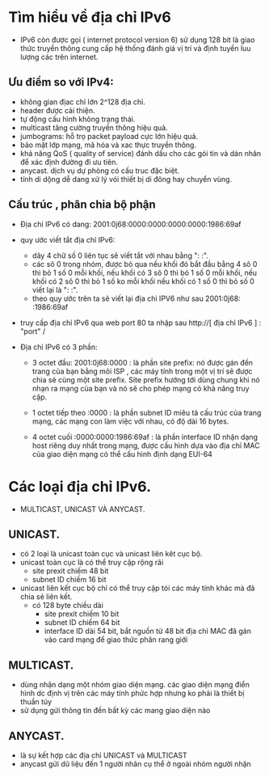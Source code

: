 # Tìm hiểu về địa chỉ IPv6
- IPv6 còn được gọi ( internet protocol version 6) sử dụng 128 bit   là giao thức truyền thông cung cấp hệ thống đánh giá vị trí và định tuyến luu lượng các trên internet.
## Ưu điểm so với IPv4:
- không gian địac chỉ lớn 2^128 địa chỉ.
- header được cải  thiện.
- tự động cấu hình không trạng thái.
- multicast tăng cường truyền thông hiệu quả.
- jumbograms: hỗ trọ packet payload cực lớn hiệu quả.
- bảo mật lớp mạng, mã hóa và xac thực truyền thông.
- khả năng QoS ( quality of service) đánh dấu cho các gói tin và dán nhãn để xác định đường đi ưu tiên.
- anycast. dịch vụ dự phòng có cấu truc đặc biệt.
- tính di dộng dễ dang xử lý vói thiết bị di đông hay chuyển vùng.

## Cấu trúc , phân chia bộ phận

- Địa chỉ IPv6  có dang:
2001:0j68:0000:0000:0000:0000:1986:69af
- quy ước viết tắt địa chỉ IPv6:
    - dãy 4 chữ số 0 liên tục sẽ viết tắt với nhau bằng ": :".
    - các sô 0 trong nhóm, được bỏ qua nếu khối đó bắt đầu bằng 4 sô 0 thì bỏ 1 số 0 mỗi khối, nếu khối có 3 sô 0 thì bỏ 1 số 0 mỗi khối, nếu khối có 2 sô 0 thì bỏ 1 số ko mỗi khối nếu khối có 1 số 0 thì bỏ số 0 viết lại là ": :".
    - theo quy ước trên ta sẽ viết lại địa chỉ IPV6 như sau
2001:0j68: :1986:69af

- truy cấp địa chỉ IPv6 qua web port 80 ta nhập sau 
http://[ địa chỉ IPv6 ] :  "port" /

- Địa chỉ IPv6 có 3 phần:
    - 3 octet đầu: 2001:0j68:0000 : là phần site prefix:  nó được gán đến trang của bạn bằng môi ISP , các máy tính trong một vị trí sẽ được chia sẻ cùng một site  prefix. Site prefix hướng tới dùng chung khi nó nhạn ra mạng của bạn và nó sẽ cho phép mạng có khả năng truy cập.

    - 1 octet tiếp theo :0000 : là phần subnet ID miêu tả cấu trúc của trang mạng, các mạng con làm việc với nhau, có độ dài 16 bytes.

    - 4 octet cuối :0000:0000:1986:69af : là phần interface ID nhận dạng  host riêng duy nhất trong mạng, được cấu hình dựa vào địa chỉ MAC của giao diện mạng  có thể cấu hình định dạng EUI-64

# Các loại địa chỉ IPv6.
- MULTICAST, UNICAST VÀ ANYCAST.

## UNICAST.
- có 2 loại là unicast toàn cục và unicast liên kêt cục bộ.
- unicast toàn cục là có thể truy cập rộng rãi 
    - site prexit chiếm 48 bit
    - subnet ID chiếm 16 bit
- unicast liên kết cục bộ chỉ có thể truy cập tói các máy tính khác mà đã chia sẻ liên kết.
    - có 128 byte chiều dài
        - site prexit chiếm 10 bit       
        - subnet ID chiếm 64 bit
        - interface  ID dài 54 bit, bắt nguồn từ 48 bit địa chỉ MAC đã gán vào card mạng để giao thức phân rang giới

## MULTICAST.
- dùng nhận dạng một nhóm giao diện mạng. các giao diện mạng điển hình dc định vị trên các máy tính phức hợp nhưng ko phải là thiết bị thuần túy
- sử dụng gửi thông tin đến bất kỳ các mang giao diện nào

## ANYCAST.
- là sự kết hợp các địa chỉ UNICAST và MULTICAST
- anycast gửi dũ liệu đến 1 người nhân cụ thể ở ngoài  nhóm người nhận
